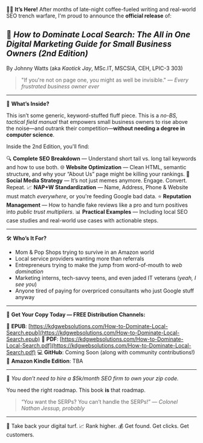 🚨📢 **It’s Here!** After months of late-night coffee-fueled writing and real-world SEO trench warfare, I'm proud to announce the **official release** of:

## 📕 *How to Dominate Local Search: The All in One Digital Marketing Guide for Small Business Owners (2nd Edition)*

By Johnny Watts (aka *Kaotick Jay*, MSc.IT, MSCSIA, CEH, LPIC-3 303)

> "If you're not on page one, you might as well be invisible."
> — *Every frustrated business owner ever*

---

🎯 **What’s Inside?**

This isn’t some generic, keyword-stuffed fluff piece. This is a *no-BS, tactical field manual* that empowers small business owners to rise above the noise—and outrank their competition—**without needing a degree in computer science**.

Inside the 2nd Edition, you'll find:

🔍 **Complete SEO Breakdown** — Understand short tail vs. long tail keywords and how to use both.
🌐 **Website Optimization** — Clean HTML, semantic structure, and why your “About Us” page might be killing your rankings.
📱 **Social Media Strategy** — It’s not just memes anymore. Engage. Convert. Repeat.
📈 **NAP+W Standardization** — Name, Address, Phone & Website must match *everywhere*, or you're feeding Google bad data.
⭐ **Reputation Management** — How to handle fake reviews like a pro and turn positives into *public trust multipliers*.
📊 **Practical Examples** — Including local SEO case studies and real-world use cases with actionable steps.

---

🛠️ **Who’s It For?**

* Mom & Pop Shops trying to survive in an Amazon world
* Local service providers wanting more than referrals
* Entrepreneurs trying to make the jump from word-of-mouth to *web domination*
* Marketing interns, tech-savvy teens, and even jaded IT veterans (*yeah, I see you*)
* Anyone tired of paying for overpriced consultants who just Google stuff anyway

---

💾 **Get Your Copy Today — FREE Distribution Channels:**

📲 **EPUB**: [https://kdgwebsolutions.com/How-to-Dominate-Local-Search.epub](https://kdgwebsolutions.com/How-to-Dominate-Local-Search.epub)
📄 **PDF**: [https://kdgwebsolutions.com/How-to-Dominate-Local-Search.pdf](https://kdgwebsolutions.com/How-to-Dominate-Local-Search.pdf)
💻 **GitHub**: Coming Soon (along with community contributions!)
🛒 **Amazon Kindle Edition**: TBA

---

🧠 *You don’t need to hire a \$5k/month SEO firm to own your zip code.*

You need the right roadmap. This book **is** that roadmap.

> “You want the SERPs? You can’t handle the SERPs!” — *Colonel Nathan Jessup, probably*

---

👊 Take back your digital turf.
📈 Rank higher.
💰 Get found. Get clicks. Get customers.


